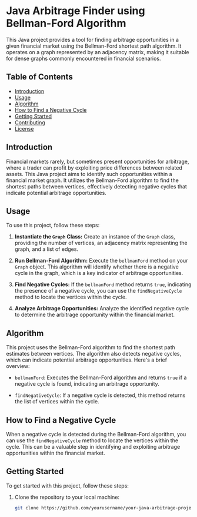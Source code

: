 # Java Arbitrage Finder using Bellman-Ford Algorithm

This Java project provides a tool for finding arbitrage opportunities in a given financial market using 
the Bellman-Ford shortest path algorithm. It operates on a graph represented by an adjacency matrix, making it 
suitable for dense graphs commonly encountered in financial scenarios.

## Table of Contents

- [Introduction](#introduction)
- [Usage](#usage)
- [Algorithm](#algorithm)
- [How to Find a Negative Cycle](#how-to-find-a-negative-cycle)
- [Getting Started](#getting-started)
- [Contributing](#contributing)
- [License](#license)

## Introduction

Financial markets rarely, but sometimes present opportunities for arbitrage, where a trader can profit by 
exploiting price differences between related assets. This Java project aims to identify such opportunities within 
a financial market graph. It utilizes the Bellman-Ford algorithm to find the shortest paths between vertices, 
effectively detecting negative cycles that indicate potential arbitrage opportunities.

## Usage

To use this project, follow these steps:

1. **Instantiate the `Graph` Class:** Create an instance of the `Graph` class, providing the number of vertices, an adjacency matrix representing the graph, and a list of edges.

2. **Run Bellman-Ford Algorithm:** Execute the `bellmanFord` method on your `Graph` object. This algorithm will identify whether there is a negative cycle in the graph, which is a key indicator of arbitrage opportunities.

3. **Find Negative Cycles:** If the `bellmanFord` method returns `true`, indicating the presence of a negative cycle, you can use the `findNegativeCycle` method to locate the vertices within the cycle.

4. **Analyze Arbitrage Opportunities:** Analyze the identified negative cycle to determine the arbitrage opportunity within the financial market.

## Algorithm

This project uses the Bellman-Ford algorithm to find the shortest path estimates between vertices. The algorithm also detects negative cycles, which can indicate potential arbitrage opportunities. Here's a brief overview:

- `bellmanFord`: Executes the Bellman-Ford algorithm and returns `true` if a negative cycle is found, indicating an arbitrage opportunity.

- `findNegativeCycle`: If a negative cycle is detected, this method returns the list of vertices within the cycle.

## How to Find a Negative Cycle

When a negative cycle is detected during the Bellman-Ford algorithm, you can use the `findNegativeCycle` method to locate the vertices within the cycle. This can be a valuable step in identifying and exploiting arbitrage opportunities within the financial market.

## Getting Started

To get started with this project, follow these steps:

1. Clone the repository to your local machine:

   ```bash
   git clone https://github.com/yourusername/your-java-arbitrage-project.git



